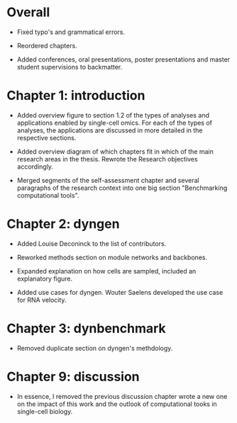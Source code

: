 # Overall

* Fixed typo's and grammatical errors.

* Reordered chapters.

* Added conferences, oral presentations, poster presentations and master student supervisions to backmatter.

# Chapter 1: introduction

* Added overview figure to section 1.2 of the types of analyses and applications enabled by single-cell omics. For each of the types of analyses, the applications are discussed in more detailed in the respective sections.

* Added overview diagram of which chapters fit in which of the main research areas in the thesis. Rewrote the Research objectives accordingly.

* Merged segments of the self-assessment chapter and several paragraphs of the research context into one big section "Benchmarking computational tools".

# Chapter 2: dyngen

* Added Louise Deconinck to the list of contributors.

* Reworked methods section on module networks and backbones.

* Expanded explanation on how cells are sampled, included an explanatory figure.

* Added use cases for dyngen. Wouter Saelens developed the use case for RNA velocity.

# Chapter 3: dynbenchmark

* Removed duplicate section on dyngen's methdology.

# Chapter 9: discussion

* In essence, I removed the previous discussion chapter wrote a new one on the impact of this work and the outlook of computational tooks in single-cell biology.
